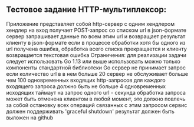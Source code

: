 ## Тестовое задание HTTP-мультиплексор:
<p>
 Приложение представляет собой http-сервер с одним хендлером
 хендлер на вход получает POST-запрос со списком url в json-формате
 сервер запрашивает данные по всем этим url и возвращает результат клиенту в json-формате
 если в процессе обработки хотя бы одного из url получена ошибка, обработка всего списка прекращается и клиенту возвращается текстовая ошибка Ограничения:
 для реализации задачи следует использовать Go 1.13 или выше
 использовать можно только компоненты стандартной библиотеки Go
 сервер не принимает запрос если количество url в в нем больше 20
 сервер не обслуживает больше чем 100 одновременных входящих http-запросов
 для каждого входящего запроса должно быть не больше 4 одновременных исходящих
 таймаут на запрос одного url - секунда
 обработка запроса может быть отменена клиентом в любой момент, это должно повлечь за собой остановку всех операций связанных с этим запросом
 сервис должен поддерживать 'graceful shutdown'
 результат должен быть выложен на github
<p>